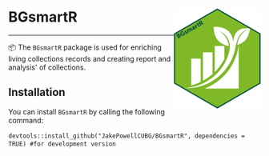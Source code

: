 # BGsmartR <a href="https://jakepowellcubg.github.io/BGR/"><img src="man/figures/logo.png" style="float:right; height:200px;"></a>

----
<!-- badges: start 
   [![R-CMD-check](https://github.com/JakePowellCUBG/BGSmartR/actions/workflows/R-CMD-check.yaml/badge.svg)](https://github.com/JakePowellCUBG/BGSmartR/actions/workflows/R-CMD-check.yaml)
   badges: end -->


📦 The `BGsmartR` package is used for enriching living collections records and creating report and analysis' of collections.   

## Installation
You can install `BGsmartR` by calling the following command:
```{r}
devtools::install_github("JakePowellCUBG/BGsmartR", dependencies = TRUE) #for development version
```
